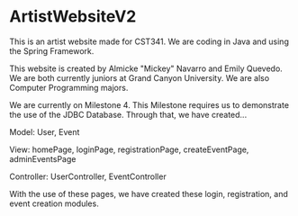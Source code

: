 # ArtistWebsiteV2
This is an artist website made for CST341. We are coding in Java and using the Spring Framework.

This website is created by Almicke "Mickey" Navarro and Emily Quevedo. We are both currently juniors at Grand Canyon University. We are also Computer Programming majors.

We are currently on Milestone 4. This Milestone requires us to demonstrate the use of the JDBC Database. Through that, we have created...

  Model: User, Event
  
  View: homePage, loginPage, registrationPage, createEventPage, adminEventsPage
  
  Controller: UserController, EventController
  
With the use of these pages, we have created these login, registration, and event creation modules.
